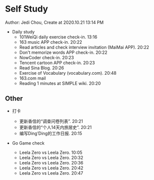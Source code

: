 # Self Study

Author: Jedi Chou, Create at 2020.10.21 13:14 PM

* Daily study
  * 101WeiQi daily exercise check-in. 13:16
  * 163 music APP check-in. 20:22
  * Read articles and check interview invitation (MaiMai APP). 20:22
  * Don't memorize words APP check-in. 20:22
  * NowCoder check-in. 20:23
  * Tencent cartoon APP check-in. 20:23
  * Read Sina Blog. 20:26
  * Exercise of Vocabulary (vocabulary.com). 20:48
  * 163.com mail
  * Reading 1 minutes at SIMPLE wiki. 20:20

## Other

* 打卡
  * 更新香信的“调查问卷列表”. 20:21
  * 更新香信的“个人14天内旅居史”. 20:21
  * 编写Ding’Ding的工作日报. 20:15

* Go Game check
  * Leela Zero vs Leela Zero. 10:05
  * Leela Zero vs Leela Zero. 20:32
  * Leela Zero vs Leela Zero. 20:36
  * Leela Zero vs Leela Zero. 20:42
  * Leela Zero vs Leela Zero. 20:47
